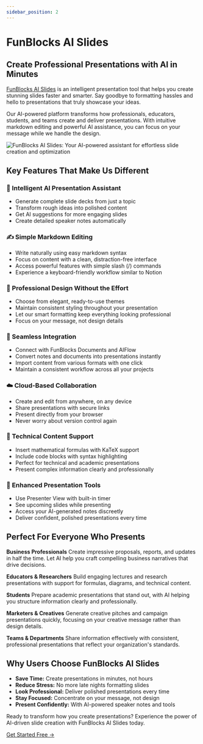 ```yaml
---
sidebar_position: 2
---
```


# FunBlocks AI Slides

## Create Professional Presentations with AI in Minutes

[FunBlocks AI Slides](/slides) is an intelligent presentation tool that helps you create stunning slides faster and smarter. Say goodbye to formatting hassles and hello to presentations that truly showcase your ideas.

Our AI-powered platform transforms how professionals, educators, students, and teams create and deliver presentations. With intuitive markdown editing and powerful AI assistance, you can focus on your message while we handle the design.

![FunBlocks AI Slides: Your AI-powered assistant for effortless slide creation and optimization](/img/portfolio/fullsize/slides.png)

## Key Features That Make Us Different

### 🤖 Intelligent AI Presentation Assistant
* Generate complete slide decks from just a topic
* Transform rough ideas into polished content
* Get AI suggestions for more engaging slides
* Create detailed speaker notes automatically

### ✍️ Simple Markdown Editing
* Write naturally using easy markdown syntax
* Focus on content with a clean, distraction-free interface
* Access powerful features with simple slash (/) commands
* Experience a keyboard-friendly workflow similar to Notion

### 🎨 Professional Design Without the Effort
* Choose from elegant, ready-to-use themes
* Maintain consistent styling throughout your presentation
* Let our smart formatting keep everything looking professional
* Focus on your message, not design details

### 🔄 Seamless Integration
* Connect with FunBlocks Documents and AIFlow
* Convert notes and documents into presentations instantly
* Import content from various formats with one click
* Maintain a consistent workflow across all your projects

### ☁️ Cloud-Based Collaboration
* Create and edit from anywhere, on any device
* Share presentations with secure links
* Present directly from your browser
* Never worry about version control again

### 🧮 Technical Content Support
* Insert mathematical formulas with KaTeX support
* Include code blocks with syntax highlighting
* Perfect for technical and academic presentations
* Present complex information clearly and professionally

### 🎤 Enhanced Presentation Tools
* Use Presenter View with built-in timer
* See upcoming slides while presenting
* Access your AI-generated notes discreetly
* Deliver confident, polished presentations every time

## Perfect For Everyone Who Presents

**Business Professionals**
Create impressive proposals, reports, and updates in half the time. Let AI help you craft compelling business narratives that drive decisions.

**Educators & Researchers**
Build engaging lectures and research presentations with support for formulas, diagrams, and technical content.

**Students**
Prepare academic presentations that stand out, with AI helping you structure information clearly and professionally.

**Marketers & Creatives**
Generate creative pitches and campaign presentations quickly, focusing on your creative message rather than design details.

**Teams & Departments**
Share information effectively with consistent, professional presentations that reflect your organization's standards.

## Why Users Choose FunBlocks AI Slides

* **Save Time:** Create presentations in minutes, not hours
* **Reduce Stress:** No more late nights formatting slides
* **Look Professional:** Deliver polished presentations every time
* **Stay Focused:** Concentrate on your message, not design
* **Present Confidently:** With AI-powered speaker notes and tools

Ready to transform how you create presentations? Experience the power of AI-driven slide creation with FunBlocks AI Slides today.

[Get Started Free →](https://funblocks.net/slides.html)